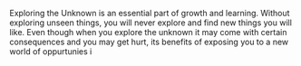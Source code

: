 Exploring the Unknown is an essential part of growth and learning. Without exploring unseen things, you will never explore and find new things you will like. Even though when you explore the unknown it may come with certain consequences and you may get hurt, its benefits of exposing you to a new world of oppurtunies i
